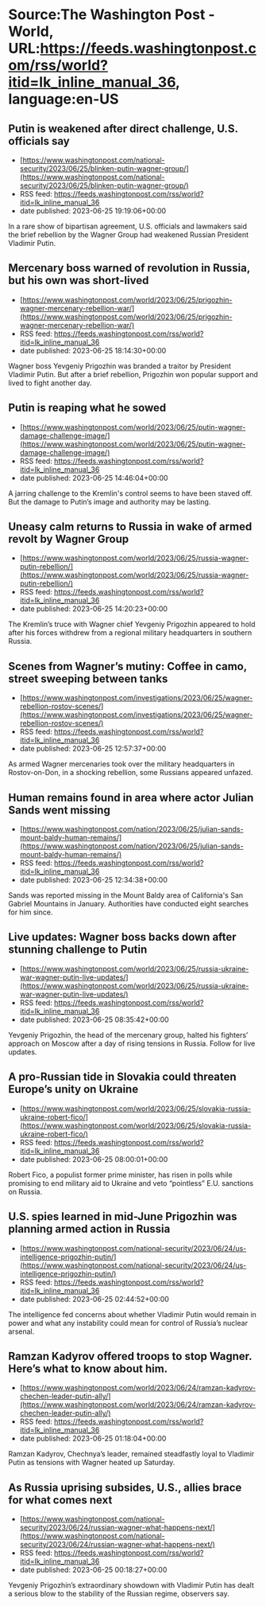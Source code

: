 # Source:The Washington Post - World, URL:https://feeds.washingtonpost.com/rss/world?itid=lk_inline_manual_36, language:en-US

## Putin is weakened after direct challenge, U.S. officials say
 - [https://www.washingtonpost.com/national-security/2023/06/25/blinken-putin-wagner-group/](https://www.washingtonpost.com/national-security/2023/06/25/blinken-putin-wagner-group/)
 - RSS feed: https://feeds.washingtonpost.com/rss/world?itid=lk_inline_manual_36
 - date published: 2023-06-25 19:19:06+00:00

In a rare show of bipartisan agreement, U.S. officials and lawmakers said the brief rebellion by the Wagner Group had weakened Russian President Vladimir Putin.

## Mercenary boss warned of revolution in Russia, but his own was short-lived
 - [https://www.washingtonpost.com/world/2023/06/25/prigozhin-wagner-mercenary-rebellion-war/](https://www.washingtonpost.com/world/2023/06/25/prigozhin-wagner-mercenary-rebellion-war/)
 - RSS feed: https://feeds.washingtonpost.com/rss/world?itid=lk_inline_manual_36
 - date published: 2023-06-25 18:14:30+00:00

Wagner boss Yevgeniy Prigozhin was branded a traitor by President Vladimir Putin. But after a brief rebellion, Prigozhin won popular support and lived to fight another day.

## Putin is reaping what he sowed
 - [https://www.washingtonpost.com/world/2023/06/25/putin-wagner-damage-challenge-image/](https://www.washingtonpost.com/world/2023/06/25/putin-wagner-damage-challenge-image/)
 - RSS feed: https://feeds.washingtonpost.com/rss/world?itid=lk_inline_manual_36
 - date published: 2023-06-25 14:46:04+00:00

A jarring challenge to the Kremlin's control seems to have been staved off. But the damage to Putin’s image and authority may be lasting.

## Uneasy calm returns to Russia in wake of armed revolt by Wagner Group
 - [https://www.washingtonpost.com/world/2023/06/25/russia-wagner-putin-rebellion/](https://www.washingtonpost.com/world/2023/06/25/russia-wagner-putin-rebellion/)
 - RSS feed: https://feeds.washingtonpost.com/rss/world?itid=lk_inline_manual_36
 - date published: 2023-06-25 14:20:23+00:00

The Kremlin’s truce with Wagner chief Yevgeniy Prigozhin appeared to hold after his forces withdrew from a regional military headquarters in southern Russia.

## Scenes from Wagner’s mutiny: Coffee in camo, street sweeping between tanks
 - [https://www.washingtonpost.com/investigations/2023/06/25/wagner-rebellion-rostov-scenes/](https://www.washingtonpost.com/investigations/2023/06/25/wagner-rebellion-rostov-scenes/)
 - RSS feed: https://feeds.washingtonpost.com/rss/world?itid=lk_inline_manual_36
 - date published: 2023-06-25 12:57:37+00:00

As armed Wagner mercenaries took over the military headquarters in Rostov-on-Don, in a shocking rebellion, some Russians appeared unfazed.

## Human remains found in area where actor Julian Sands went missing
 - [https://www.washingtonpost.com/nation/2023/06/25/julian-sands-mount-baldy-human-remains/](https://www.washingtonpost.com/nation/2023/06/25/julian-sands-mount-baldy-human-remains/)
 - RSS feed: https://feeds.washingtonpost.com/rss/world?itid=lk_inline_manual_36
 - date published: 2023-06-25 12:34:38+00:00

Sands was reported missing in the Mount Baldy area of California's San Gabriel Mountains in January. Authorities have conducted eight searches for him since.

## Live updates: Wagner boss backs down after stunning challenge to Putin
 - [https://www.washingtonpost.com/world/2023/06/25/russia-ukraine-war-wagner-putin-live-updates/](https://www.washingtonpost.com/world/2023/06/25/russia-ukraine-war-wagner-putin-live-updates/)
 - RSS feed: https://feeds.washingtonpost.com/rss/world?itid=lk_inline_manual_36
 - date published: 2023-06-25 08:35:42+00:00

Yevgeniy Prigozhin, the head of the mercenary group, halted his fighters’ approach on Moscow after a day of rising tensions in Russia. Follow for live updates.

## A pro-Russian tide in Slovakia could threaten Europe’s unity on Ukraine
 - [https://www.washingtonpost.com/world/2023/06/25/slovakia-russia-ukraine-robert-fico/](https://www.washingtonpost.com/world/2023/06/25/slovakia-russia-ukraine-robert-fico/)
 - RSS feed: https://feeds.washingtonpost.com/rss/world?itid=lk_inline_manual_36
 - date published: 2023-06-25 08:00:01+00:00

Robert Fico, a populist former prime minister, has risen in polls while promising to end military aid to Ukraine and veto “pointless” E.U. sanctions on Russia.

## U.S. spies learned in mid-June Prigozhin was planning armed action in Russia
 - [https://www.washingtonpost.com/national-security/2023/06/24/us-intelligence-prigozhin-putin/](https://www.washingtonpost.com/national-security/2023/06/24/us-intelligence-prigozhin-putin/)
 - RSS feed: https://feeds.washingtonpost.com/rss/world?itid=lk_inline_manual_36
 - date published: 2023-06-25 02:44:52+00:00

The intelligence fed concerns about whether Vladimir Putin would remain in power and what any instability could mean for control of Russia’s nuclear arsenal.

## Ramzan Kadyrov offered troops to stop Wagner. Here’s what to know about him.
 - [https://www.washingtonpost.com/world/2023/06/24/ramzan-kadyrov-chechen-leader-putin-ally/](https://www.washingtonpost.com/world/2023/06/24/ramzan-kadyrov-chechen-leader-putin-ally/)
 - RSS feed: https://feeds.washingtonpost.com/rss/world?itid=lk_inline_manual_36
 - date published: 2023-06-25 01:18:04+00:00

Ramzan Kadyrov, Chechnya’s leader, remained steadfastly loyal to Vladimir Putin as tensions with Wagner heated up Saturday.

## As Russia uprising subsides, U.S., allies brace for what comes next
 - [https://www.washingtonpost.com/national-security/2023/06/24/russian-wagner-what-happens-next/](https://www.washingtonpost.com/national-security/2023/06/24/russian-wagner-what-happens-next/)
 - RSS feed: https://feeds.washingtonpost.com/rss/world?itid=lk_inline_manual_36
 - date published: 2023-06-25 00:18:27+00:00

Yevgeniy Prigozhin’s extraordinary showdown with Vladimir Putin has dealt a serious blow to the stability of the Russian regime, observers say.

